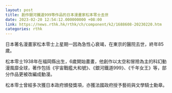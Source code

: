 ```yaml
---
layout: post
title: 創作銀河鐵道999等作品的日本漫畫家松本零士去世
date: 2023-02-20 12:54:12.000000000 +08:00
link: https://news.rthk.hk/rthk/ch/component/k2/1688608-20230220.htm
categories: rthk
---
```


日本著名漫畫家松本零士上星期一因為急性心衰竭，在東京的醫院去世，終年85歲。

松本零士1938年在福岡縣出生，6歲開始畫畫，他創作以太空和冒險為主的科幻動漫風靡全球，著作包括《宇宙戰艦大和號》、《銀河鐵道999》、《千年女王》等，部分作品更被改編成動漫。

松本零士曾經多次獲日本政府頒發獎項，亦獲法國政府授予藝術與文學騎士勳章。
